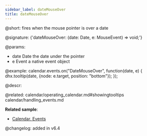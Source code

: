 ```yaml
---
sidebar_label: dateMouseOver
title: dateMouseOver
---          
```


@short: fires when the mouse pointer is over a date

@signature: {'dateMouseOver: (date: Date, e: MouseEvent) => void;'}

@params:
- date  	Date    	the date under the pointer
- e 		Event		a native event object

@example:
calendar.events.on("DateMouseOver", function(date, e) {
    dhx.tooltip(date, {node: e.target, position: "bottom"});
});



@descr:




@related:
calendar/operating_calendar.md#showingtooltips
calendar/handling_events.md

**Related sample**:
- [Calendar. Events](https://snippet.dhtmlx.com/7kj7fiek)


@changelog: added in v6.4
